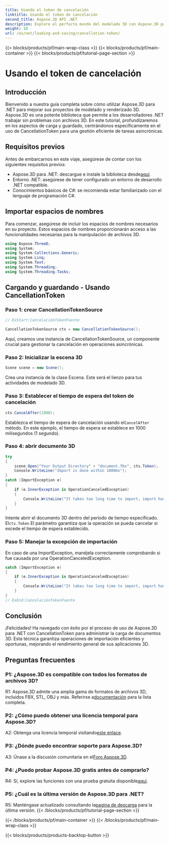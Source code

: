 ```yaml
---
title: Usando el token de cancelación
linktitle: Usando el token de cancelación
second_title: Aspose.3D API .NET
description: Explore el perfecto mundo del modelado 3D con Aspose.3D para .NET. Aprenda a cargar y guardar documentos 3D de manera eficiente usando CancellationToken.
weight: 10
url: /es/net/loading-and-saving/cancellation-token/
---
```


{{< blocks/products/pf/main-wrap-class >}}
{{< blocks/products/pf/main-container >}}
{{< blocks/products/pf/tutorial-page-section >}}

# Usando el token de cancelación

## Introducción

Bienvenido a nuestra guía completa sobre cómo utilizar Aspose.3D para .NET para mejorar sus proyectos de modelado y renderizado 3D. Aspose.3D es una potente biblioteca que permite a los desarrolladores .NET trabajar sin problemas con archivos 3D. En este tutorial, profundizaremos en los aspectos de carga y guardado, centrándonos específicamente en el uso de CancellationToken para una gestión eficiente de tareas asincrónicas.

## Requisitos previos

Antes de embarcarnos en este viaje, asegúrese de contar con los siguientes requisitos previos:

-  Aspose.3D para .NET: descargue e instale la biblioteca desde[aquí](https://releases.aspose.com/3d/net/).
- Entorno .NET: asegúrese de tener configurado un entorno de desarrollo .NET compatible.
- Conocimientos básicos de C#: se recomienda estar familiarizado con el lenguaje de programación C#.

## Importar espacios de nombres

Para comenzar, asegúrese de incluir los espacios de nombres necesarios en su proyecto. Estos espacios de nombres proporcionarán acceso a las funcionalidades necesarias para la manipulación de archivos 3D.

```csharp
using Aspose.ThreeD;
using System;
using System.Collections.Generic;
using System.Linq;
using System.Text;
using System.Threading;
using System.Threading.Tasks;
```

## Cargando y guardando - Usando CancellationToken

### Paso 1: crear CancellationTokenSource

```csharp
// ExStart:CancelaciónTokenFuente

CancellationTokenSource cts = new CancellationTokenSource();
```

Aquí, creamos una instancia de CancellationTokenSource, un componente crucial para gestionar la cancelación en operaciones asincrónicas.

### Paso 2: Inicializar la escena 3D

```csharp
Scene scene = new Scene();
```

Crea una instancia de la clase Escena. Este será el lienzo para tus actividades de modelado 3D.

### Paso 3: Establecer el tiempo de espera del token de cancelación

```csharp
cts.CancelAfter(1000);
```

 Establezca el tiempo de espera de cancelación usando el`CancelAfter` método. En este ejemplo, el tiempo de espera se establece en 1000 milisegundos (1 segundo).

### Paso 4: abrir documento 3D

```csharp
try
{
    scene.Open("Your Output Directory" + "document.fbx", cts.Token);
    Console.WriteLine("Import is done within 1000ms");
}
catch (ImportException e)
{
    if (e.InnerException is OperationCanceledException)
    {
        Console.WriteLine("It takes too long time to import, import has been canceled.");
    }
}
```

 Intente abrir el documento 3D dentro del período de tiempo especificado. El`cts.Token` El parámetro garantiza que la operación se pueda cancelar si excede el tiempo de espera establecido.

### Paso 5: Manejar la excepción de importación

En caso de una ImportException, manéjela correctamente comprobando si fue causada por una OperationCanceledException.

```csharp
catch (ImportException e)
{
    if (e.InnerException is OperationCanceledException)
    {
        Console.WriteLine("It takes too long time to import, import has been canceled.");
    }
}
// ExEnd:CancelaciónTokenFuente
```

## Conclusión

¡Felicidades! Ha navegado con éxito por el proceso de uso de Aspose.3D para .NET con CancellationToken para administrar la carga de documentos 3D. Esta técnica garantiza operaciones de importación eficientes y oportunas, mejorando el rendimiento general de sus aplicaciones 3D.

## Preguntas frecuentes

### P1: ¿Aspose.3D es compatible con todos los formatos de archivos 3D?

 R1: Aspose.3D admite una amplia gama de formatos de archivos 3D, incluidos FBX, STL, OBJ y más. Referirse a[documentación](https://reference.aspose.com/3d/net/) para la lista completa.

### P2: ¿Cómo puedo obtener una licencia temporal para Aspose.3D?

 A2: Obtenga una licencia temporal visitando[este enlace](https://purchase.aspose.com/temporary-license/).

### P3: ¿Dónde puedo encontrar soporte para Aspose.3D?

 A3: Únase a la discusión comunitaria en el[Foro Aspose.3D](https://forum.aspose.com/c/3d/18).

### P4: ¿Puedo probar Aspose.3D gratis antes de comprarlo?

 R4: Sí, explore las funciones con una prueba gratuita disponible[aquí](https://releases.aspose.com/).

### P5: ¿Cuál es la última versión de Aspose.3D para .NET?

 R5: Manténgase actualizado consultando la[pagina de descarga](https://releases.aspose.com/3d/net/) para la última versión.
{{< /blocks/products/pf/tutorial-page-section >}}

{{< /blocks/products/pf/main-container >}}
{{< /blocks/products/pf/main-wrap-class >}}

{{< blocks/products/products-backtop-button >}}
